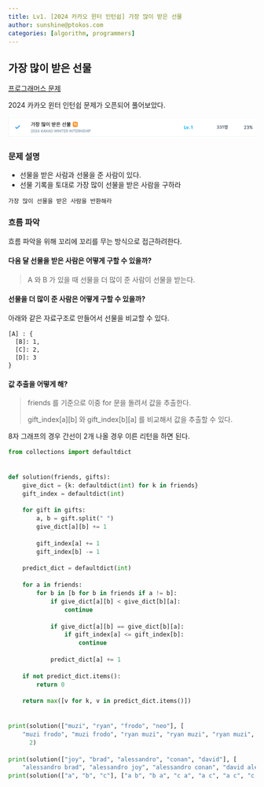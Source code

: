 ```yaml
---
title: Lv1. [2024 카카오 윈터 인턴쉽] 가장 많이 받은 선물
author: sunshine@ptokos.com
categories: [algorithm, programmers]
---
```


## 가장 많이 받은 선물

[프로그래머스 문제](https://school.programmers.co.kr/learn/courses/30/lessons/258712)

 
2024 카카오 윈터 인턴쉽 문제가 오픈되어 풀어보았다.

![가장많이받은선물-1.png](/assets/img/algorithm/가장많이받은선물-1.png)

### 문제 설명
- 선물을 받은 사람과 선물을 준 사람이 있다.
- 선물 기록을 토대로 가장 많이 선물을 받은 사람을 구하라

`가장 많이 선물을 받은 사람을 반환해라`


### 흐름 파악
흐름 파악을 위해 꼬리에 꼬리를 무는 방식으로 접근하려한다.

#### 다음 달 선물을 받은 사람은 어떻게 구할 수 있을까?
> A 와 B 가 있을 때 선물을 더 많이 준 사람이 선물을 받는다.

#### 선물을 더 많이 준 사람은 어떻게 구할 수 있을까?
아래와 같은 자료구조로 만들어서 선물을 비교할 수 있다.

```
[A] : {
  [B]: 1,
  [C]: 2,
  [D]: 3
}
```

#### 값 추출을 어떻게 해?
> friends 를 기준으로 이중 for 문을 돌려서 값을 추출한다.
> 
> gift_index[a][b] 와 gift_index[b][a] 를 비교해서 값을 추출할 수 있다.

8자 그래프의 경우 간선이 2개 나올 경우 이른 리턴을 하면 된다.

```python
from collections import defaultdict


def solution(friends, gifts):
    give_dict = {k: defaultdict(int) for k in friends}
    gift_index = defaultdict(int)

    for gift in gifts:
        a, b = gift.split(" ")
        give_dict[a][b] += 1

        gift_index[a] += 1
        gift_index[b] -= 1

    predict_dict = defaultdict(int)

    for a in friends:
        for b in [b for b in friends if a != b]:
            if give_dict[a][b] < give_dict[b][a]:
                continue

            if give_dict[a][b] == give_dict[b][a]:
                if gift_index[a] <= gift_index[b]:
                    continue

            predict_dict[a] += 1

    if not predict_dict.items():
        return 0

    return max([v for k, v in predict_dict.items()])


print(solution(["muzi", "ryan", "frodo", "neo"], [
    "muzi frodo", "muzi frodo", "ryan muzi", "ryan muzi", "ryan muzi", "frodo muzi", "frodo ryan", "neo muzi"]),
      2)

print(solution(["joy", "brad", "alessandro", "conan", "david"], [
    "alessandro brad", "alessandro joy", "alessandro conan", "david alessandro", "alessandro david"]), 4)
print(solution(["a", "b", "c"], ["a b", "b a", "c a", "a c", "a c", "c a"]), 0)
```
